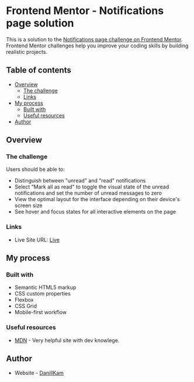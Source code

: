 # Frontend Mentor - Notifications page solution

This is a solution to the [Notifications page challenge on Frontend Mentor](https://www.frontendmentor.io/challenges/notifications-page-DqK5QAmKbC). Frontend Mentor challenges help you improve your coding skills by building realistic projects.

## Table of contents

- [Overview](#overview)
  - [The challenge](#the-challenge)
  - [Links](#links)
- [My process](#my-process)
  - [Built with](#built-with)
  - [Useful resources](#useful-resources)
- [Author](#author)

## Overview

### The challenge

Users should be able to:

- Distinguish between "unread" and "read" notifications
- Select "Mark all as read" to toggle the visual state of the unread notifications and set the number of unread messages to zero
- View the optimal layout for the interface depending on their device's screen size
- See hover and focus states for all interactive elements on the page

### Links

- Live Site URL: [Live](https://danillakam.github.io/NotiPage/)

## My process

### Built with

- Semantic HTML5 markup
- CSS custom properties
- Flexbox
- CSS Grid
- Mobile-first workflow

### Useful resources

- [MDN](https://developer.mozilla.org/en-US/) - Very helpful site with dev knowlege.

## Author

- Website - [DanillKam](https://github.com/DanillaKam)
